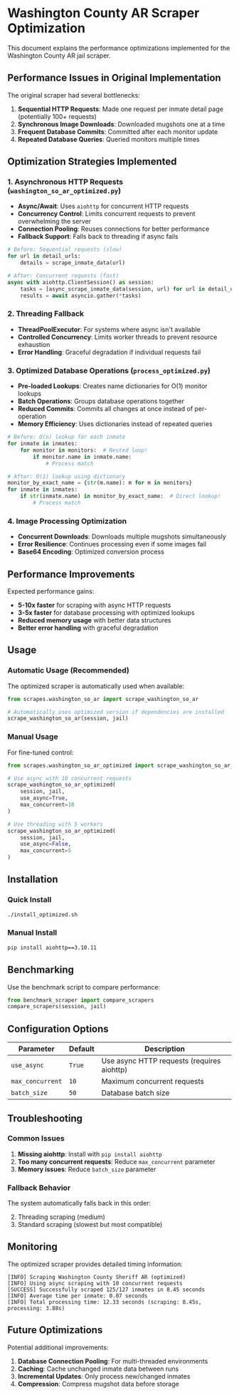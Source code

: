 # Washington County AR Scraper Optimization

This document explains the performance optimizations implemented for the Washington County AR jail scraper.

## Performance Issues in Original Implementation

The original scraper had several bottlenecks:

1. **Sequential HTTP Requests**: Made one request per inmate detail page (potentially 100+ requests)
2. **Synchronous Image Downloads**: Downloaded mugshots one at a time
3. **Frequent Database Commits**: Committed after each monitor update
4. **Repeated Database Queries**: Queried monitors multiple times

## Optimization Strategies Implemented

### 1. Asynchronous HTTP Requests (`washington_so_ar_optimized.py`)

- **Async/Await**: Uses `aiohttp` for concurrent HTTP requests
- **Concurrency Control**: Limits concurrent requests to prevent overwhelming the server
- **Connection Pooling**: Reuses connections for better performance
- **Fallback Support**: Falls back to threading if async fails

```python
# Before: Sequential requests (slow)
for url in detail_urls:
    details = scrape_inmate_data(url)

# After: Concurrent requests (fast)
async with aiohttp.ClientSession() as session:
    tasks = [async_scrape_inmate_data(session, url) for url in detail_urls]
    results = await asyncio.gather(*tasks)
```

### 2. Threading Fallback

- **ThreadPoolExecutor**: For systems where async isn't available
- **Controlled Concurrency**: Limits worker threads to prevent resource exhaustion
- **Error Handling**: Graceful degradation if individual requests fail

### 3. Optimized Database Operations (`process_optimized.py`)

- **Pre-loaded Lookups**: Creates name dictionaries for O(1) monitor lookups
- **Batch Operations**: Groups database operations together
- **Reduced Commits**: Commits all changes at once instead of per-operation
- **Memory Efficiency**: Uses dictionaries instead of repeated queries

```python
# Before: O(n) lookup for each inmate
for inmate in inmates:
    for monitor in monitors:  # Nested loop!
        if monitor.name in inmate.name:
            # Process match

# After: O(1) lookup using dictionary
monitor_by_exact_name = {str(m.name): m for m in monitors}
for inmate in inmates:
    if str(inmate.name) in monitor_by_exact_name:  # Direct lookup!
        # Process match
```

### 4. Image Processing Optimization

- **Concurrent Downloads**: Downloads multiple mugshots simultaneously
- **Error Resilience**: Continues processing even if some images fail
- **Base64 Encoding**: Optimized conversion process

## Performance Improvements

Expected performance gains:

- **5-10x faster** for scraping with async HTTP requests
- **3-5x faster** for database processing with optimized lookups
- **Reduced memory usage** with better data structures
- **Better error handling** with graceful degradation

## Usage

### Automatic Usage (Recommended)

The optimized scraper is automatically used when available:

```python
from scrapes.washington_so_ar import scrape_washington_so_ar

# Automatically uses optimized version if dependencies are installed
scrape_washington_so_ar(session, jail)
```

### Manual Usage

For fine-tuned control:

```python
from scrapes.washington_so_ar_optimized import scrape_washington_so_ar_optimized

# Use async with 10 concurrent requests
scrape_washington_so_ar_optimized(
    session, jail, 
    use_async=True, 
    max_concurrent=10
)

# Use threading with 5 workers
scrape_washington_so_ar_optimized(
    session, jail, 
    use_async=False, 
    max_concurrent=5
)
```

## Installation

### Quick Install

```bash
./install_optimized.sh
```

### Manual Install

```bash
pip install aiohttp==3.10.11
```

## Benchmarking

Use the benchmark script to compare performance:

```python
from benchmark_scraper import compare_scrapers
compare_scrapers(session, jail)
```

## Configuration Options

| Parameter | Default | Description |
|-----------|---------|-------------|
| `use_async` | `True` | Use async HTTP requests (requires aiohttp) |
| `max_concurrent` | `10` | Maximum concurrent requests |
| `batch_size` | `50` | Database batch size |

## Troubleshooting

### Common Issues

1. **Missing aiohttp**: Install with `pip install aiohttp`
2. **Too many concurrent requests**: Reduce `max_concurrent` parameter
3. **Memory issues**: Reduce `batch_size` parameter

### Fallback Behavior

The system automatically falls back in this order:

2. Threading scraping (medium)
3. Standard scraping (slowest but most compatible)

## Monitoring

The optimized scraper provides detailed timing information:

```
[INFO] Scraping Washington County Sheriff AR (optimized)
[INFO] Using async scraping with 10 concurrent requests
[SUCCESS] Successfully scraped 125/127 inmates in 8.45 seconds
[INFO] Average time per inmate: 0.07 seconds
[INFO] Total processing time: 12.33 seconds (scraping: 8.45s, processing: 3.88s)
```

## Future Optimizations

Potential additional improvements:

1. **Database Connection Pooling**: For multi-threaded environments
2. **Caching**: Cache unchanged inmate data between runs
3. **Incremental Updates**: Only process new/changed inmates
4. **Compression**: Compress mugshot data before storage
